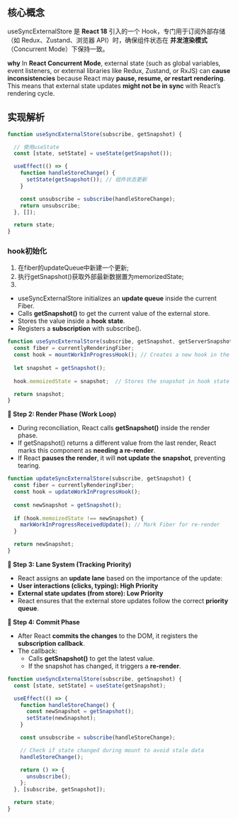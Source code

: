 ## 核心概念
useSyncExternalStore 是 **React 18** 引入的一个 Hook，专门用于订阅外部存储（如 Redux、Zustand、浏览器 API）时，确保组件状态在 **并发渲染模式**（Concurrent Mode）下保持一致。

**why**
In **React Concurrent Mode**, external state (such as global variables, event listeners, or external libraries like Redux, Zustand, or RxJS) can **cause inconsistencies** because React may **pause, resume, or restart rendering**. This means that external state updates **might not be in sync** with React’s rendering cycle.

## 实现解析
```js
function useSyncExternalStore(subscribe, getSnapshot) {

  // 使用useState
  const [state, setState] = useState(getSnapshot());

  useEffect(() => {
    function handleStoreChange() {
      setState(getSnapshot()); // 组件状态更新
    }

    const unsubscribe = subscribe(handleStoreChange);
    return unsubscribe;
  }, []);

  return state;
}
```
### hook初始化
1. 在fiber的updateQueue中新建一个更新;
2. 执行getSnapshot()获取外部最新数据置为memorizedState;
3. 
- useSyncExternalStore initializes an **update queue** inside the current Fiber.
- Calls **getSnapshot()** to get the current value of the external store.
- Stores the value inside a **hook state**.
- Registers a **subscription** with subscribe().
```javascript
function useSyncExternalStore(subscribe, getSnapshot, getServerSnapshot) {
  const fiber = currentlyRenderingFiber;
  const hook = mountWorkInProgressHook(); // Creates a new hook in the Fiber tree
  
  let snapshot = getSnapshot();
  
  hook.memoizedState = snapshot;  // Stores the snapshot in hook state

  return snapshot;
}
```

**🔹 Step 2: Render Phase (Work Loop)**
- During reconciliation, React calls **getSnapshot()** inside the render phase.
- If getSnapshot() returns a different value from the last render, React marks this component as **needing a re-render**.
- If React **pauses the render**, it will **not update the snapshot**, preventing tearing.
```javascript
function updateSyncExternalStore(subscribe, getSnapshot) {
  const fiber = currentlyRenderingFiber;
  const hook = updateWorkInProgressHook();
  
  const newSnapshot = getSnapshot();
  
  if (hook.memoizedState !== newSnapshot) {
    markWorkInProgressReceivedUpdate(); // Mark Fiber for re-render
  }

  return newSnapshot;
}
```
**🔹 Step 3: Lane System (Tracking Priority)**
- React assigns an **update lane** based on the importance of the update:
- **User interactions (clicks, typing): High Priority**
-  **External state updates (from store): Low Priority**
- React ensures that the external store updates follow the correct **priority queue**.

**🔹 Step 4: Commit Phase**
- After React **commits the changes** to the DOM, it registers the **subscription callback**.
- The callback:
	- Calls **getSnapshot()** to get the latest value.
	- If the snapshot has changed, it triggers a **re-render**.
```javascript
function useSyncExternalStore(subscribe, getSnapshot) {
  const [state, setState] = useState(getSnapshot);

  useEffect(() => {
    function handleStoreChange() {
      const newSnapshot = getSnapshot();
      setState(newSnapshot);
    }

    const unsubscribe = subscribe(handleStoreChange);

    // Check if state changed during mount to avoid stale data
    handleStoreChange();

    return () => {
      unsubscribe();
    };
  }, [subscribe, getSnapshot]);

  return state;
}
```
